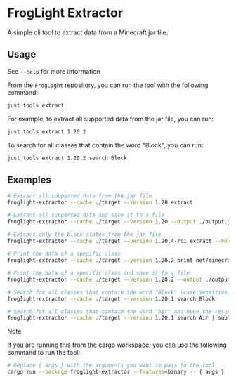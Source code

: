 # FrogLight Extractor

A simple cli tool to extract data from a Minecraft jar file.

## Usage

See `--help` for more information

From the `FrogLight` repository, you can run the tool with the following command:

```sh
just tools extract
```
For example, to extract all supported data from the jar file, you can run:
```sh
just tools extract 1.20.2
```
To search for all classes that contain the word "Block", you can run:
```sh
just tools extract 1.20.2 search Block
```

## Examples

```sh
# Extract all supported data from the jar file
froglight-extractor --cache ./target --version 1.20 extract

# Extract all supported data and save it to a file
froglight-extractor --cache ./target --version 1.20 --output ./output.json extract 

# Extract only the block states from the jar file
froglight-extractor --cache ./target --version 1.20.4-rc1 extract --module block-states
 
# Print the data of a specific class
froglight-extractor --cache ./target --version 1.20.2 print net/minecraft/block/Block.class

# Print the data of a specific class and save it to a file
froglight-extractor --cache ./target --version 1.20.2 --output ./output.json print net/minecraft/block/Block.class

# Search for all classes that contain the word "Block" (case sensitive)
froglight-extractor --cache ./target --version 1.20.1 search Block

# Search for all classes that contain the word "Air" and open the result in a text editor
froglight-extractor --cache ./target --version 1.20.1 search Air | subl -
```

> [!Note]
> If you are running this from the cargo workspace, you can use the following command to run the tool:
>
> ```sh
> # Replace { args } with the arguments you want to pass to the tool
> cargo run --package froglight-extractor --features=binary -- { args }
> ```
